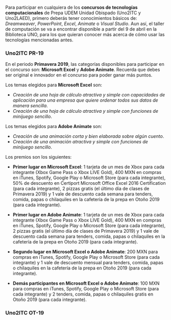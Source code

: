 Para participar en cualquiera de los **concursos de tecnologías computacionales** de Prepa UDEM Unidad Obispado (Uno2ITC y Uno2LAED), primero deberás tener conocimientos básicos de: _Dreamweaver_, _PowerPoint_, _Excel_, _Animate_ o _Visual Studio_. Aun así, el taller de computación se va a encontrar disponible a partir del 9 de abril en la Biblioteca UNO, para los que quieran conocer más acerca de cómo usar las tecnologías mencionadas antes.

### Uno2ITC PR-19
En el periodo **Primavera 2019**, las categorías disponibles para participar en el concurso son: **Microsoft Excel** y **Adobe Animate**. Recuerda que debes ser original e innovador en el concurso para poder ganar más puntos.

Los temas elegidos para **Microsoft Excel** son: 
- _Creación de una hoja de cálculo atractiva y simple con capacidades de aplicación para una empresa que quiere ordenar todos sus datos de manera sencilla_.
- _Creación de una hoja de cálculo atractiva y simple con funciones de minijuego sencillo_.

Los temas elegidos para **Adobe Animate** son:
- _Creación de una animación corta y bien elaborada sobre algún cuento_.
- _Creación de una animación atractiva y simple con funciones de minijuego sencillo_.

Los premios son los siguientes:
- **Primer lugar en Microsoft Excel**: 1 tarjeta de un mes de Xbox para cada integrante (Xbox Game Pass o Xbox LIVE Gold), 400 MXN en compras en iTunes, Spotify, Google Play o Microsoft Store (para cada integrante), 50% de descuento en Certiport Microsoft Office Excel 2016 Certification (para cada integrante), 2 pizzas gratis (el último día de clases de Primavera 2019) y 1 vale de descuento cada semana para tenders, comida, papas o chilaquiles en la cafetería de la prepa en Otoño 2019 (para cada integrante).

- **Primer lugar en Adobe Animate**: 1 tarjeta de un mes de Xbox para cada integrante (Xbox Game Pass o Xbox LIVE Gold), 400 MXN en compras en iTunes, Spotify, Google Play o Microsoft Store (para cada integrante), 2 pizzas gratis (el último día de clases de Primavera 2019) y 1 vale de descuento cada semana para tenders, comida, papas o chilaquiles en la cafetería de la prepa en Otoño 2019 (para cada integrante).

- **Segundo lugar en Microsoft Excel o Adobe Animate**: 200 MXN para compras en iTunes, Spotify, Google Play o Microsoft Store (para cada integrante) y 1 vale de descuento mensual para tenders, comida, papas o chilaquiles en la cafetería de la prepa en Otoño 2019 (para cada integrante).

- **Demás participantes en Microsoft Excel o Adobe Animate**: 100 MXN para compras en iTunes, Spotify, Google Play o Microsoft Store (para cada integrante) y 2 tenders, comida, papas o chilaquiles gratis en Otoño 2019 (para cada integrante).

### Uno2ITC OT-19
